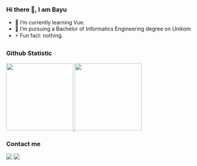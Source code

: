 ### Hi there 👋, I am Bayu

- 🌱 I’m currently learning Vue.
- 💼 I’m pursuing a Bachelor of Informatics Engineering degree on Unikom 
- ⚡ Fun fact: nothing.

### Github Statistic

<p align="left">
  <a href="https://github.com/thrqhdyt">
    <img height="180em" src="https://github-readme-stats-eight-theta.vercel.app/api?    username=bayurifkialghifari&show_icons=true&theme=algolia&include_all_commits=true&count_private=true"/>
    <img height="180em" src="https://github-readme-stats-eight-theta.vercel.app/api/top-langs/?username=bayurifkialghifari&layout=compact&langs_count=8&theme=algolia"/>
  </a>
</p>

### Contact me

<a href="mailto:bayurifkialgh@gmail.com"><img src="https://img.shields.io/badge/-Gmail-red?style=flat&logo=Gmail&logoColor=white"/></a>
<a href="https://t.me/bayurifkialgh"><img src="https://img.shields.io/badge/-Telegram-0077B5?style=flat&logo=Telegram&logoColor=white"/></a>

